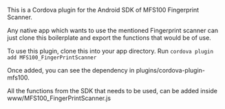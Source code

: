 This is a Cordova plugin for the Android SDK of MFS100 Fingerprint Scanner.

Any native app which wants to use the mentioned Fingerprint scanner can just clone this boilerplate and export the functions that would be of use. 

To use this plugin, clone this into your app directory.
Run ```cordova plugin add MFS100_FingerPrintScanner```

Once added, you can see the dependency in plugins/cordova-plugin-mfs100. 

All the functions from the SDK that needs to be used, can be added inside www/MFS100_FingerPrintScanner.js

